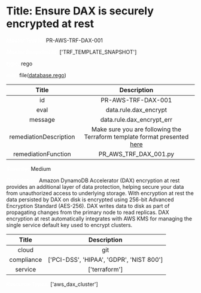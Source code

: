 



# Title: Ensure DAX is securely encrypted at rest


***<font color="white">Master Test Id:</font>*** PR-AWS-TRF-DAX-001

***<font color="white">Master Snapshot Id:</font>*** ['TRF_TEMPLATE_SNAPSHOT']

***<font color="white">type:</font>*** rego

***<font color="white">rule:</font>*** file([database.rego])  
  
  
  
  

|Title|Description|
| :---: | :---: |
|id|PR-AWS-TRF-DAX-001|
|eval|data.rule.dax_encrypt|
|message|data.rule.dax_encrypt_err|
|remediationDescription|Make sure you are following the Terraform template format presented <a href='https://registry.terraform.io/providers/hashicorp/aws/latest/docs/resources/dax_cluster' target='_blank'>here</a>|
|remediationFunction|PR_AWS_TRF_DAX_001.py|


***<font color="white">Severity:</font>*** Medium

***<font color="white">Description:</font>*** Amazon DynamoDB Accelerator (DAX) encryption at rest provides an additional layer of data protection, helping secure your data from unauthorized access to underlying storage. With encryption at rest the data persisted by DAX on disk is encrypted using 256-bit Advanced Encryption Standard (AES-256). DAX writes data to disk as part of propagating changes from the primary node to read replicas. DAX encryption at rest automatically integrates with AWS KMS for managing the single service default key used to encrypt clusters.  
  
  

|Title|Description|
| :---: | :---: |
|cloud|git|
|compliance|['PCI-DSS', 'HIPAA', 'GDPR', 'NIST 800']|
|service|['terraform']|


***<font color="white">Resource Types:</font>*** ['aws_dax_cluster']


[database.rego]: https://github.com/prancer-io/prancer-compliance-test/tree/master/aws/terraform/database.rego
